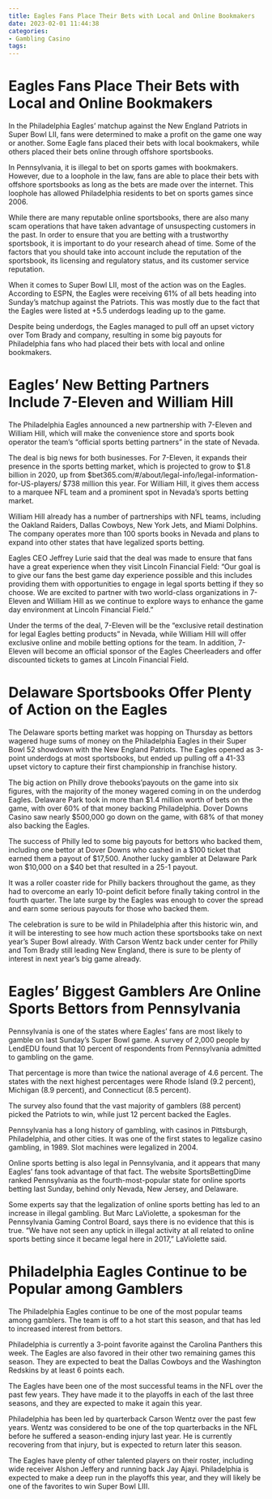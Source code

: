 ```yaml
---
title: Eagles Fans Place Their Bets with Local and Online Bookmakers 
date: 2023-02-01 11:44:38
categories:
- Gambling Casino
tags:
---
```



#  Eagles Fans Place Their Bets with Local and Online Bookmakers 

In the Philadelphia Eagles’ matchup against the New England Patriots in Super Bowl LII, fans were determined to make a profit on the game one way or another. Some Eagle fans placed their bets with local bookmakers, while others placed their bets online through offshore sportsbooks.

In Pennsylvania, it is illegal to bet on sports games with bookmakers. However, due to a loophole in the law, fans are able to place their bets with offshore sportsbooks as long as the bets are made over the internet. This loophole has allowed Philadelphia residents to bet on sports games since 2006.

While there are many reputable online sportsbooks, there are also many scam operations that have taken advantage of unsuspecting customers in the past. In order to ensure that you are betting with a trustworthy sportsbook, it is important to do your research ahead of time. Some of the factors that you should take into account include the reputation of the sportsbook, its licensing and regulatory status, and its customer service reputation.

When it comes to Super Bowl LII, most of the action was on the Eagles. According to ESPN, the Eagles were receiving 61% of all bets heading into Sunday’s matchup against the Patriots. This was mostly due to the fact that the Eagles were listed at +5.5 underdogs leading up to the game. 

Despite being underdogs, the Eagles managed to pull off an upset victory over Tom Brady and company, resulting in some big payouts for Philadelphia fans who had placed their bets with local and online bookmakers.

#  Eagles’ New Betting Partners Include 7-Eleven and William Hill 

The Philadelphia Eagles announced a new partnership with 7-Eleven and William Hill, which will make the convenience store and sports book operator the team’s “official sports betting partners” in the state of Nevada.

The deal is big news for both businesses. For 7-Eleven, it expands their presence in the sports betting market, which is projected to grow to $1.8 billion in 2020, up from $bet365.com/#/about/legal-info/legal-information-for-US-players/ $738 million this year. For William Hill, it gives them access to a marquee NFL team and a prominent spot in Nevada’s sports betting market.

William Hill already has a number of partnerships with NFL teams, including the Oakland Raiders, Dallas Cowboys, New York Jets, and Miami Dolphins. The company operates more than 100 sports books in Nevada and plans to expand into other states that have legalized sports betting.

Eagles CEO Jeffrey Lurie said that the deal was made to ensure that fans have a great experience when they visit Lincoln Financial Field: “Our goal is to give our fans the best game day experience possible and this includes providing them with opportunities to engage in legal sports betting if they so choose. We are excited to partner with two world-class organizations in 7-Eleven and William Hill as we continue to explore ways to enhance the game day environment at Lincoln Financial Field.”

Under the terms of the deal, 7-Eleven will be the “exclusive retail destination for legal Eagles betting products” in Nevada, while William Hill will offer exclusive online and mobile betting options for the team. In addition, 7-Eleven will become an official sponsor of the Eagles Cheerleaders and offer discounted tickets to games at Lincoln Financial Field.

#  Delaware Sportsbooks Offer Plenty of Action on the Eagles 

The Delaware sports betting market was hopping on Thursday as bettors wagered huge sums of money on the Philadelphia Eagles in their Super Bowl 52 showdown with the New England Patriots. The Eagles opened as 3-point underdogs at most sportsbooks, but ended up pulling off a 41-33 upset victory to capture their first championship in franchise history.

The big action on Philly drove thebooks’payouts on the game into six figures, with the majority of the money wagered coming in on the underdog Eagles. Delaware Park took in more than $1.4 million worth of bets on the game, with over 60% of that money backing Philadelphia. Dover Downs Casino saw nearly $500,000 go down on the game, with 68% of that money also backing the Eagles.

The success of Philly led to some big payouts for bettors who backed them, including one bettor at Dover Downs who cashed in a $100 ticket that earned them a payout of $17,500. Another lucky gambler at Delaware Park won $10,000 on a $40 bet that resulted in a 25-1 payout.

It was a roller coaster ride for Philly backers throughout the game, as they had to overcome an early 10-point deficit before finally taking control in the fourth quarter. The late surge by the Eagles was enough to cover the spread and earn some serious payouts for those who backed them.

The celebration is sure to be wild in Philadelphia after this historic win, and it will be interesting to see how much action these sportsbooks take on next year’s Super Bowl already. With Carson Wentz back under center for Philly and Tom Brady still leading New England, there is sure to be plenty of interest in next year’s big game already.

#  Eagles’ Biggest Gamblers Are Online Sports Bettors from Pennsylvania 
Pennsylvania is one of the states where Eagles’ fans are most likely to gamble on last Sunday’s Super Bowl game. A survey of 2,000 people by LendEDU found that 10 percent of respondents from Pennsylvania admitted to gambling on the game.

That percentage is more than twice the national average of 4.6 percent. The states with the next highest percentages were Rhode Island (9.2 percent), Michigan (8.9 percent), and Connecticut (8.5 percent).

The survey also found that the vast majority of gamblers (88 percent) picked the Patriots to win, while just 12 percent backed the Eagles. 

Pennsylvania has a long history of gambling, with casinos in Pittsburgh, Philadelphia, and other cities. It was one of the first states to legalize casino gambling, in 1989. Slot machines were legalized in 2004.

Online sports betting is also legal in Pennsylvania, and it appears that many Eagles’ fans took advantage of that fact. The website SportsBettingDime ranked Pennsylvania as the fourth-most-popular state for online sports betting last Sunday, behind only Nevada, New Jersey, and Delaware. 

Some experts say that the legalization of online sports betting has led to an increase in illegal gambling. But Marc LaViolette, a spokesman for the Pennsylvania Gaming Control Board, says there is no evidence that this is true. “We have not seen any uptick in illegal activity at all related to online sports betting since it became legal here in 2017,” LaViolette said.

#  Philadelphia Eagles Continue to be Popular among Gamblers

The Philadelphia Eagles continue to be one of the most popular teams among gamblers. The team is off to a hot start this season, and that has led to increased interest from bettors.

Philadelphia is currently a 3-point favorite against the Carolina Panthers this week. The Eagles are also favored in their other two remaining games this season. They are expected to beat the Dallas Cowboys and the Washington Redskins by at least 6 points each.

The Eagles have been one of the most successful teams in the NFL over the past few years. They have made it to the playoffs in each of the last three seasons, and they are expected to make it again this year.

 Philadelphia has been led by quarterback Carson Wentz over the past few years. Wentz was considered to be one of the top quarterbacks in the NFL before he suffered a season-ending injury last year. He is currently recovering from that injury, but is expected to return later this season.

The Eagles have plenty of other talented players on their roster, including wide receiver Alshon Jeffery and running back Jay Ajayi. Philadelphia is expected to make a deep run in the playoffs this year, and they will likely be one of the favorites to win Super Bowl LIII.